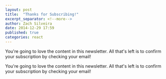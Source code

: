 ```yaml
---
layout: post
title:  "Thanks for Subscribing!"
excerpt_separator: <!--more-->
author: Zach Silveira
date: 2014-12-29 17:59
published: true
categories: react
---
```

You're going to love the content in this newsletter. All that's left is to confirm your subscription by checking your email!

<!--more-->

You're going to love the content in this newsletter. All that's left is to confirm your subscription by checking your email!
